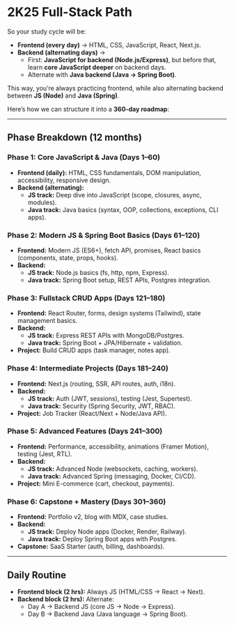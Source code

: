 # 2K25 Full-Stack Path

So your study cycle will be:

- **Frontend (every day)** → HTML, CSS, JavaScript, React, Next.js.
- **Backend (alternating days)** →
    - First: **JavaScript for backend (Node.js/Express)**, but before that, learn **core JavaScript deeper** on backend days.
    - Alternate with **Java backend (Java → Spring Boot)**.

This way, you’re always practicing frontend, while also alternating backend between **JS (Node)** and **Java (Spring)**.

Here’s how we can structure it into a **360-day roadmap**:

---

## Phase Breakdown (12 months)

### **Phase 1: Core JavaScript & Java (Days 1–60)**

- **Frontend (daily):** HTML, CSS fundamentals, DOM manipulation, accessibility, responsive design.
- **Backend (alternating):**
    - **JS track:** Deep dive into JavaScript (scope, closures, async, modules).
    - **Java track:** Java basics (syntax, OOP, collections, exceptions, CLI apps).

### **Phase 2: Modern JS & Spring Boot Basics (Days 61–120)**

- **Frontend:** Modern JS (ES6+), fetch API, promises, React basics (components, state, props, hooks).
- **Backend:**
    - **JS track:** Node.js basics (fs, http, npm, Express).
    - **Java track:** Spring Boot setup, REST APIs, Postgres integration.

### **Phase 3: Fullstack CRUD Apps (Days 121–180)**

- **Frontend:** React Router, forms, design systems (Tailwind), state management basics.
- **Backend:**
    - **JS track:** Express REST APIs with MongoDB/Postgres.
    - **Java track:** Spring Boot + JPA/Hibernate + validation.
- **Project:** Build CRUD apps (task manager, notes app).

### **Phase 4: Intermediate Projects (Days 181–240)**

- **Frontend:** Next.js (routing, SSR, API routes, auth, i18n).
- **Backend:**
    - **JS track:** Auth (JWT, sessions), testing (Jest, Supertest).
    - **Java track:** Security (Spring Security, JWT, RBAC).
- **Project:** Job Tracker (React/Next + Node/Java API).

### **Phase 5: Advanced Features (Days 241–300)**

- **Frontend:** Performance, accessibility, animations (Framer Motion), testing (Jest, RTL).
- **Backend:**
    - **JS track:** Advanced Node (websockets, caching, workers).
    - **Java track:** Advanced Spring (messaging, Docker, CI/CD).
- **Project:** Mini E-commerce (cart, checkout, payments).

### **Phase 6: Capstone + Mastery (Days 301–360)**

- **Frontend:** Portfolio v2, blog with MDX, case studies.
- **Backend:**
    - **JS track:** Deploy Node apps (Docker, Render, Railway).
    - **Java track:** Deploy Spring Boot apps with Postgres.
- **Capstone:** SaaS Starter (auth, billing, dashboards).

---

## Daily Routine

- **Frontend block (2 hrs):** Always JS (HTML/CSS → React → Next).
- **Backend block (2 hrs):** Alternate:
    - Day A → Backend JS (core JS → Node → Express).
    - Day B → Backend Java (Java language → Spring Boot).
